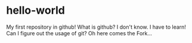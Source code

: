 # hello-world
My first repository in github!
What is github? I don't know. I have to learn!
Can I figure out the usage of git?
Oh here comes the Fork...